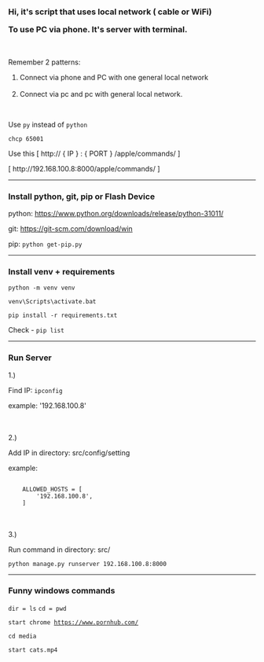 <h4>
    <h3><p>Hi, it's script that uses local network ( cable or WiFi)</p> 
        To use PC via phone. It's server with terminal.</h3>
    <br>
    <p>Remember 2 patterns: 
        <ol>
            <li>Connect via phone and PC with one general local network </li>
            <br>
            <li>Connect via pc and pc with general local network.</li>
        </ol>
    </p>
    <br>
    <p>Use <code>py</code> instead of <code>python</code></p>
    <code>chcp 65001</code> 
    <p>Use this [ http:// { IP } : { PORT  } /apple/commands/ ]</p>
    [ http://192.168.100.8:8000/apple/commands/ ]
</h4>

<hr>

<h3>Install python, git, pip or Flash Device</h3>

python: https://www.python.org/downloads/release/python-31011/

git: https://git-scm.com/download/win

pip: <code>python get-pip.py</code> 


<hr>

<h3>Install venv + requirements</h3>

<code>python -m venv venv</code>

<code>venv\Scripts\activate.bat</code>

<code>pip install -r requirements.txt</code>

Check - <code>pip list</code>

<hr>

<h3>Run Server</h3>
1.)
<p>Find IP: <code>ipconfig</code></p>
example: '192.168.100.8'

<br><br>
2.)

<p>Add IP in directory: src/config/setting</p>

example:

<code>
    ALLOWED_HOSTS = [
        '192.168.100.8',
    ]
</code>

<br><br>
3.)

Run command in directory: src/

<code>python manage.py runserver 192.168.100.8:8000</code>

<hr>

<h3>Funny windows commands</h3>

<code>dir = ls</code>
<code>cd = pwd</code>

<code>start chrome https://www.pornhub.com/ </code>

<code>cd media</code>

<code>start cats.mp4</code>
